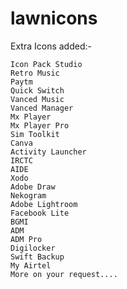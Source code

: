 # lawnicons
Extra Icons added:-
    
    Icon Pack Studio
    Retro Music
    Paytm
    Quick Switch
    Vanced Music
    Vanced Manager
    Mx Player
    Mx Player Pro
    Sim Toolkit
    Canva
    Activity Launcher
    IRCTC
    AIDE
    Xodo
    Adobe Draw
    Nekogram
    Adobe Lightroom
    Facebook Lite
    BGMI
    ADM
    ADM Pro
    Digilocker
    Swift Backup
    My Airtel
    More on your request....
